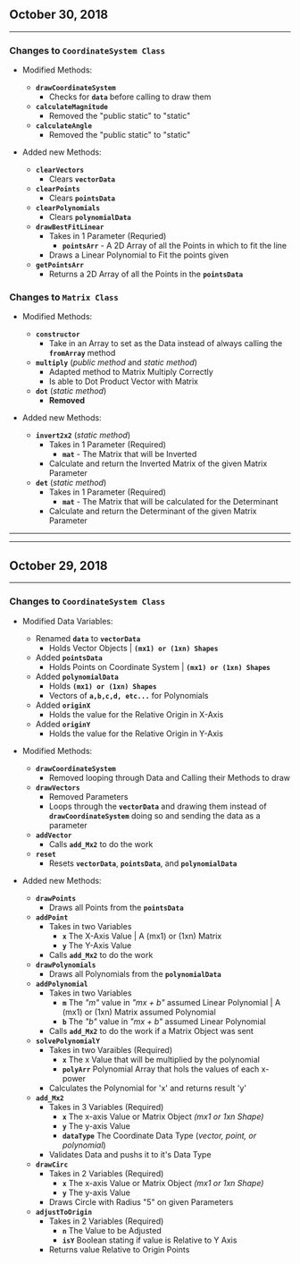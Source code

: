 ## October 30, 2018
---

### Changes to **`CoordinateSystem Class`**
- Modified Methods:
    - **`drawCoordinateSystem`**
        - Checks for **`data`** before calling to draw them
    - **`calculateMagnitude`**
        - Removed the "public static" to "static"
    - **`calculateAngle`**
        - Removed the "public static" to "static"
    
- Added new Methods:
    - **`clearVectors`**
        - Clears **`vectorData`**
    - **`clearPoints`**
        - Clears **`pointsData`**
    - **`clearPolynomials`**
        - Clears **`polynomialData`**
    - **`drawBestFitLinear`**
        - Takes in 1 Parameter (Requried)
            - **`pointsArr`** - A 2D Array of all the Points in which to fit the line
        - Draws a Linear Polynomial to Fit the points given
    - **`getPointsArr`**
        - Returns a 2D Array of all the Points in the **`pointsData`**

### Changes to **`Matrix Class`**
- Modified Methods:
    - **`constructor`**
        - Take in an Array to set as the Data instead of always calling the **`fromArray`** method
    - **`multiply`** (*public method* and *static method*)
        - Adapted method to Matrix Multiply Correctly
        - Is able to Dot Product Vector with Matrix
    - **`dot`** (*static method*)
        - **Removed** 

- Added new Methods:
    - **`invert2x2`** (*static method*)
        - Takes in 1 Parameter (Required)
            - **`mat`** - The Matrix that will be Inverted
        - Calculate and return the Inverted Matrix of the given Matrix Parameter
    - **`det`** (*static method*)
        - Takes in 1 Parameter (Required)
            - **`mat`** - The Matrix that will be calculated for the Determinant
        - Calculate and return the Determinant of the given Matrix Parameter

---
---


## October 29, 2018
---

### Changes to **`CoordinateSystem Class`**

- Modified Data Variables:
    - Renamed **`data`** to **`vectorData`**
        - Holds Vector Objects | **`(mx1) or (1xn) Shapes`**
    - Added **`pointsData`**
        - Holds Points on Coordinate System | **`(mx1) or (1xn) Shapes`**
    - Added **`polynomialData`**
        - Holds **`(mx1) or (1xn) Shapes`**
        - Vectors of **`a,b,c,d, etc...`** for Polynomials
    - Added **`originX`**
        - Holds the value for the Relative Origin in X-Axis
    - Added **`originY`**
        - Holds the value for the Relative Origin in Y-Axis

- Modified Methods:
    - **`drawCoordinateSystem`**
        - Removed looping through Data and Calling their Methods to draw
    - **`drawVectors`**
        - Removed Parameters
        - Loops through the **`vectorData`** and drawing them instead of **`drawCoordinateSystem`** doing so and sending the data as a parameter
    - **`addVector`**
        - Calls **`add_Mx2`** to do the work
    - **`reset`**
        - Resets **`vectorData`**, **`pointsData`**, and **`polynomialData`**

- Added new Methods:
    - **`drawPoints`**
        - Draws all Points from the **`pointsData`**
    - **`addPoint`**
        - Takes in two Variables
            - **`x`** The X-Axis Value | A (mx1) or (1xn) Matrix
            - **`y`** The Y-Axis Value
        - Calls **`add_Mx2`** to do the work
    - **`drawPolynomials`**
        - Draws all Polynomials from the **`polynomialData`**
    - **`addPolynomial`**
        - Takes in two Variables
            - **`m`** The *"m"* value in *"mx + b"* assumed Linear Polynomial | A (mx1) or (1xn) Matrix assumed Polynomial
            - **`b`** The *"b"* value in *"mx + b"* assumed Linear Polynomial
        - Calls **`add_Mx2`** to do the work if a Matrix Object was sent
    - **`solvePolynomialY`**
        - Takes in two Varaibles (Required)
            - **`x`** The x Value that will be multiplied by the polynomial
            - **`polyArr`** Polynomial Array that hols the values of each x-power
        - Calculates the Polynomial for 'x' and returns result 'y'
    - **`add_Mx2`**
        - Takes in 3 Variables (Required)
            - **`x`** The x-axis Value or Matrix Object *(mx1 or 1xn Shape)*
            - **`y`** The y-axis Value
            - **`dataType`** The Coordinate Data Type (*vector, point, or polynomial*)
        - Validates Data and pushs it to it's Data Type
    - **`drawCirc`**
        - Takes in 2 Variables (Required)
            - **`x`** The x-axis Value or Matrix Object *(mx1 or 1xn Shape)*
            - **`y`** The y-axis Value
        - Draws Circle with Radius "5" on given Parameters
    - **`adjustToOrigin`**
        - Takes in 2 Variables (Required)
            - **`n`** The Value to be Adjusted
            - **`isY`** Boolean stating if value is Relative to Y Axis
        - Returns value Relative to Origin Points

    
